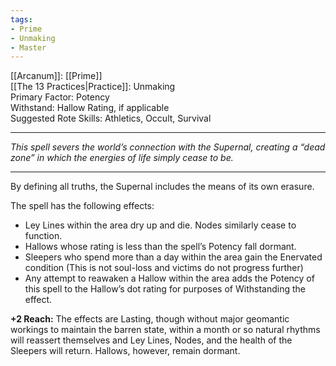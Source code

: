 ```yaml
---
tags:
- Prime
- Unmaking
- Master
---
```


[[Arcanum]]: [[Prime]]\
[[The 13 Practices|Practice]]: Unmaking\
Primary Factor: Potency\
Withstand: Hallow Rating, if applicable\
Suggested Rote Skills: Athletics, Occult, Survival

---

_This spell severs the world’s connection with the Supernal, creating a “dead zone” in which the energies of life simply cease to be._

---

By defining all truths, the Supernal includes the means of its own erasure.

The spell has the following effects:
- Ley Lines within the area dry up and die. Nodes similarly cease to function.
- Hallows whose rating is less than the spell’s Potency fall dormant.
- Sleepers who spend more than a day within the area gain the Enervated condition (This is not soul-loss and victims do not progress further)
- Any attempt to reawaken a Hallow within the area adds the Potency of this spell to the Hallow’s dot rating for purposes of Withstanding the effect.

**+2 Reach:** The effects are Lasting, though without major geomantic workings to maintain the barren state, within a month or so natural rhythms will reassert themselves and Ley Lines, Nodes, and the health of the Sleepers will return. Hallows, however, remain dormant.